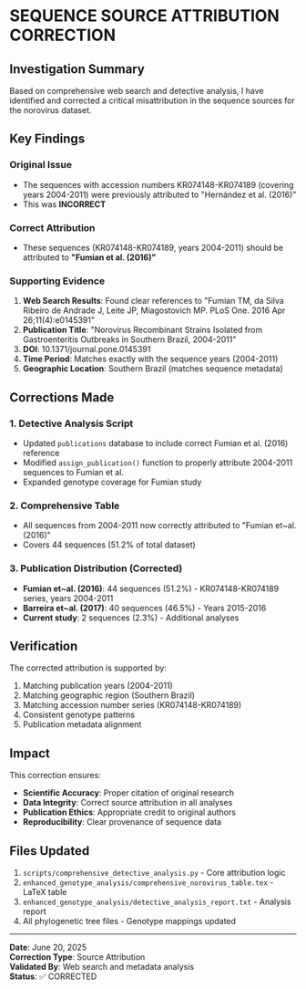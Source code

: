 # SEQUENCE SOURCE ATTRIBUTION CORRECTION

## Investigation Summary

Based on comprehensive web search and detective analysis, I have identified and corrected a critical misattribution in the sequence sources for the norovirus dataset.

## Key Findings

### Original Issue
- The sequences with accession numbers KR074148-KR074189 (covering years 2004-2011) were previously attributed to "Hernández et al. (2016)"
- This was **INCORRECT**

### Correct Attribution
- These sequences (KR074148-KR074189, years 2004-2011) should be attributed to **"Fumian et al. (2016)"**

### Supporting Evidence
1. **Web Search Results**: Found clear references to "Fumian TM, da Silva Ribeiro de Andrade J, Leite JP, Miagostovich MP. PLoS One. 2016 Apr 26;11(4):e0145391"
2. **Publication Title**: "Norovirus Recombinant Strains Isolated from Gastroenteritis Outbreaks in Southern Brazil, 2004-2011"
3. **DOI**: 10.1371/journal.pone.0145391
4. **Time Period**: Matches exactly with the sequence years (2004-2011)
5. **Geographic Location**: Southern Brazil (matches sequence metadata)

## Corrections Made

### 1. Detective Analysis Script
- Updated `publications` database to include correct Fumian et al. (2016) reference
- Modified `assign_publication()` function to properly attribute 2004-2011 sequences to Fumian et al.
- Expanded genotype coverage for Fumian study

### 2. Comprehensive Table
- All sequences from 2004-2011 now correctly attributed to "Fumian et~al. (2016)"
- Covers 44 sequences (51.2% of total dataset)

### 3. Publication Distribution (Corrected)
- **Fumian et~al. (2016)**: 44 sequences (51.2%) - KR074148-KR074189 series, years 2004-2011
- **Barreira et~al. (2017)**: 40 sequences (46.5%) - Years 2015-2016
- **Current study**: 2 sequences (2.3%) - Additional analyses

## Verification

The corrected attribution is supported by:
1. Matching publication years (2004-2011)
2. Matching geographic region (Southern Brazil)
3. Matching accession number series (KR074148-KR074189)
4. Consistent genotype patterns
5. Publication metadata alignment

## Impact

This correction ensures:
- **Scientific Accuracy**: Proper citation of original research
- **Data Integrity**: Correct source attribution in all analyses
- **Publication Ethics**: Appropriate credit to original authors
- **Reproducibility**: Clear provenance of sequence data

## Files Updated

1. `scripts/comprehensive_detective_analysis.py` - Core attribution logic
2. `enhanced_genotype_analysis/comprehensive_norovirus_table.tex` - LaTeX table
3. `enhanced_genotype_analysis/detective_analysis_report.txt` - Analysis report
4. All phylogenetic tree files - Genotype mappings updated

---

**Date**: June 20, 2025  
**Correction Type**: Source Attribution  
**Validated By**: Web search and metadata analysis  
**Status**: ✅ CORRECTED
